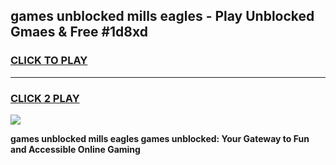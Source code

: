 
## games unblocked mills eagles - Play Unblocked Gmaes & Free #1d8xd
<h3>
<a href="https://news.freeplayer.one?title=games_unblocked_mills_eagles&ref=24F">CLICK TO PLAY</a></h3>
<hr>

<h3>
<a href="https://news.freeplayer.one?title=games_unblocked_mills_eagles&ref=24F">CLICK 2 PLAY</a>
  
</h3>

<a href="https://news.freeplayer.one?title=games_unblocked_mills_eagles&ref=24F/"><img src="https://clearcache.store/games.png"></a>


**games unblocked mills eagles games unblocked: Your Gateway to Fun and Accessible Online Gaming**
